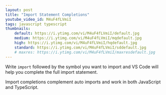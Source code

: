 ```yaml
---
layout: post
title: "Import Statement Completions"
youtube_video_id: M4uF4fLVmiI
tags: javascript typescript
thumbnails:
    default: https://i.ytimg.com/vi/M4uF4fLVmiI/default.jpg
    medium: https://i.ytimg.com/vi/M4uF4fLVmiI/mqdefault.jpg
    high: https://i.ytimg.com/vi/M4uF4fLVmiI/hqdefault.jpg
    standard: https://i.ytimg.com/vi/M4uF4fLVmiI/sddefault.jpg
    # maxres: https://i.ytimg.com/vi/M4uF4fLVmiI/maxresdefault.jpg
---
```


Write `import` followed by the symbol you want to import and VS Code will help you complete the full import statement.

Import completions complement auto imports and work in both JavaScript and TypeScript.